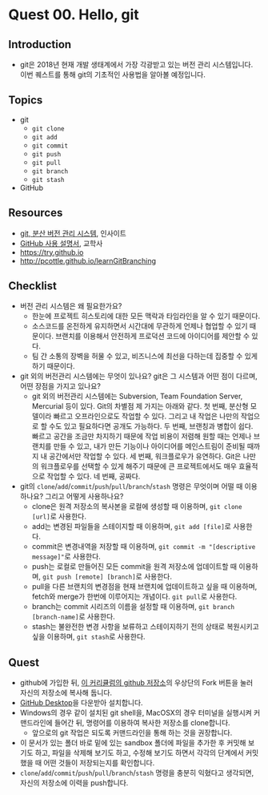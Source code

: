 # Quest 00. Hello, git


## Introduction
* git은 2018년 현재 개발 생태계에서 가장 각광받고 있는 버전 관리 시스템입니다. 이번 퀘스트를 통해 git의 기초적인 사용법을 알아볼 예정입니다.

## Topics
* git
  * `git clone`
  * `git add`
  * `git commit`
  * `git push`
  * `git pull`
  * `git branch`
  * `git stash`
* GitHub

## Resources
* [git, 분산 버전 관리 시스템](http://www.yes24.com/24/goods/3676100?scode=032&OzSrank=1), 인사이트
* [GitHub 사용 설명서](http://www.yes24.com/24/Goods/17638082?Acode=101), 교학사
* https://try.github.io
* http://pcottle.github.io/learnGitBranching

## Checklist
* 버전 관리 시스템은 왜 필요한가요?
  * 한눈에 프로젝트 히스토리에 대한 모든 맥락과 타임라인을 알 수 있기 때문이다.
  * 소스코드를 온전하게 유지하면서 시간대에 무관하게 언제나 협업할 수 있기 때문이다. 브랜치를 이용해서 안전하게 프로덕션 코드에 아이디어를 제안할 수 있다.
  * 팀 간 소통의 장벽을 허물 수 있고, 비즈니스에 최선을 다하는데 집중할 수 있게 하기 때문이다.
* git 외의 버전관리 시스템에는 무엇이 있나요? git은 그 시스템과 어떤 점이 다르며, 어떤 장점을 가지고 있나요?
  * git 외의 버전관리 시스템에는 Subversion, Team Foundation Server, Mercurial 등이 있다. Git의 차별점 제 가지는 아래와 같다. 첫 번째, 분산형 모델이라 빠르고 오프라인으로도 작업할 수 있다. 그리고 내 작업은 나만의 작업으로 할 수도 있고 필요하다면 공개도 가능하다. 두 번째, 브랜칭과 병합이 쉽다. 빠르고 공간을 조금만 차지하기 때문에 작업 비용이 저렴해 원할 때는 언제나 브랜치를 만들 수 있고, 내가 만든 기능이나 아이디어를 메인스트림이 준비될 때까지 내 공간에서만 작업할 수 있다. 세 번째, 워크플로우가 유연하다. Git은 나만의 워크플로우를 선택할 수 있게 해주기 때문에 큰 프로젝트에서도 매우 효율적으로 작업할 수 있다. 네 번째, 공짜다.
* git의 `clone`/`add`/`commit`/`push`/`pull`/`branch`/`stash` 명령은 무엇이며 어떨 때 이용하나요? 그리고 어떻게 사용하나요?
  * clone은 원격 저장소의 복사본을 로컬에 생성할 때 이용하며, `git clone [url]`로 사용한다.
  * add는 변경된 파일들을 스테이지할 때 이용하며, `git add [file]`로 사용한다.
  * commit은 변경내역을 저장할 때 이용하며, `git commit -m "[descriptive message]"`로 사용한다.
  * push는 로컬로 만들어진 모든 commit을 원격 저장소에 업데이트할 때 이용하며, `git push [remote] [branch]`로 사용한다.
  * pull을 다른 브랜치의 변경점을 현재 브랜치에 업데이트하고 싶을 때 이용하며, fetch와 merge가 한번에 이루어지는 개념이다. `git pull`로 사용한다.
  * branch는 commit 시리즈의 이름을 설정할 때 이용하며, `git branch [branch-name]`로 사용한다.  
  * stash는 불완전한 변경 사항을 보류하고 스테이지하기 전의 상태로 복원시키고 싶을 이용하며, `git stash`로 사용한다.


## Quest
* github에 가입한 뒤, [이 커리큘럼의 github 저장소](https://github.com/KnowRe/WebDevCurriculum)의 우상단의 Fork 버튼을 눌러 자신의 저장소에 복사해 둡니다.
* [GitHub Desktop](https://desktop.github.com/)을 다운받아 설치합니다.
* Windows의 경우 같이 설치된 git shell을, MacOSX의 경우 터미널을 실행시켜 커맨드라인에 들어간 뒤, 명령어를 이용하여 복사한 저장소를 clone합니다.
  * 앞으로의 git 작업은 되도록 커맨드라인을 통해 하는 것을 권장합니다.
* 이 문서가 있는 폴더 바로 밑에 있는 sandbox 폴더에 파일을 추가한 후 커밋해 보기도 하고, 파일을 삭제해 보기도 하고, 수정해 보기도 하면서 각각의 단계에서 커밋했을 때 어떤 것들이 저장되는지를 확인합니다.
* `clone`/`add`/`commit`/`push`/`pull`/`branch`/`stash` 명령을 충분히 익혔다고 생각되면, 자신의 저장소에 이력을 push합니다.
